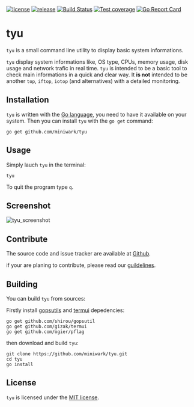 [![license](https://img.shields.io/badge/license-MIT_License-blue.svg?style=flat-square)](https://github.com/miniwark/tyu/blob/master/LICENSE)
[![release](https://img.shields.io/badge/release-v_0.1-blue.svg?style=flat-square)](https://github.com/miniwark/tyu/releases)
[![Build Status](https://drone.io/github.com/miniwark/tyu/status.png)](https://drone.io/github.com/miniwark/tyu/latest)
[![Test coverage](https://img.shields.io/codecov/c/github/miniwark/tyu/master.svg?style=flat-square)](https://codecov.io/github/miniwark/tyu?branch=master)
[![Go Report Card](https://goreportcard.com/badge/github.com/miniwark/tyu?style=flat-square)](https://goreportcard.com/report/github.com/miniwark/tyu)

tyu
===
`tyu` is a small command line utility to display basic system informations.

`tyu` display system informations like, OS type, CPUs, memory usage, disk usage and network trafic in real time. `tyu` is intended to be a basic tool to check main informations in a quick and clear way. It **is not** intended to be another `top`, `iftop`, `iotop` (and alternatives) with a detailed monitoring.


Installation
------------
`tyu` is written with the [Go language](https://golang.org/), you need to have it available on your system.
Then you can install `tyu` with the `go get` command:

    go get github.com/miniwark/tyu


Usage
-----
Simply lauch `tyu` in the terminal:

    tyu

To quit the program type `q`.


Screenshot
----------
![tyu_screenshot](https://cloud.githubusercontent.com/assets/301895/14684766/c8ead42a-0731-11e6-9091-d5dcf4a11a8d.png)


Contribute
----------
The source code and issue tracker are available at [Github](https://github.com/miniwark/tyu).

if your are planing to contribute, please read our [guildelines](https://github.com/miniwark/tyu/blob/master/CONTRIBUTING.md).


Building
--------
You can build `tyu` from sources:

Firstly install [gopsutils](https://github.com/shirou/gopsutil) and [termui](https://github.com/gizak/termui) depedencies:

    go get github.com/shirou/gopsutil
    go get github.com/gizak/termui
    go get github.com/ogier/pflag

then download and build `tyu`:

    git clone https://github.com/miniwark/tyu.git
    cd tyu
    go install

License
-------
`tyu` is licensed under the [MIT license](https://github.com/miniwark/tyu/blob/master/LICENSE).
